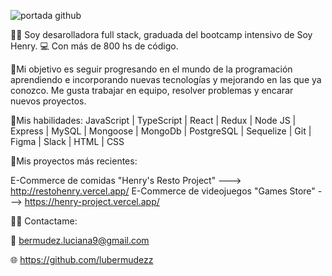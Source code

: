
![portada github](https://user-images.githubusercontent.com/96797815/197685621-d8403e76-6faa-48ea-98de-58e0a674f0b2.png)

👋🏻 Soy desarolladora full stack, graduada del bootcamp intensivo de Soy Henry. 💻 
Con más de 800 hs de código. 

🤝Mi objetivo es seguir progresando en el mundo de la programación aprendiendo e incorporando nuevas tecnologías y mejorando en las que ya conozco. Me gusta trabajar en equipo, resolver problemas y encarar nuevos proyectos.

🚀Mis habilidades:
JavaScript | TypeScript | React | Redux | Node JS | Express | MySQL | Mongoose | MongoDb | PostgreSQL | Sequelize | Git | Figma | Slack | HTML | CSS

🚀Mis proyectos más recientes:
  
  E-Commerce de comidas "Henry's Resto Project" ---> http://restohenry.vercel.app/
  E-Commerce de videojuegos "Games Store" ---> https://henry-project.vercel.app/

🤜🤛 Contactame: 

 📧 bermudez.luciana9@gmail.com
 
 🌐 https://github.com/lubermudezz
